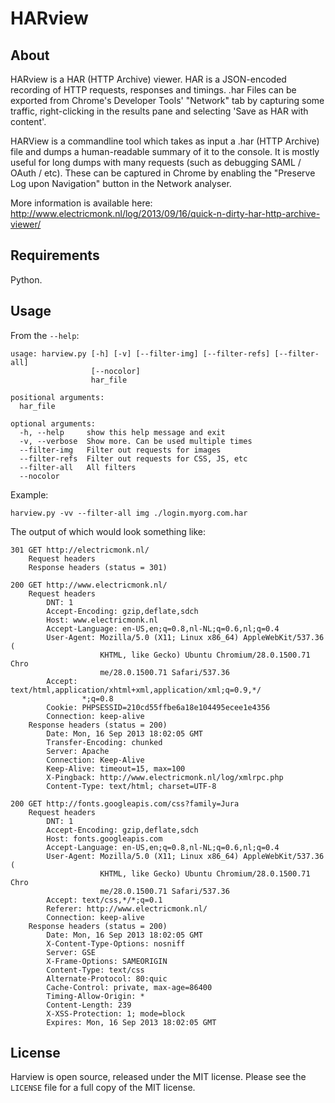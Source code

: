 HARview
=======

About
-----

HARview is a HAR (HTTP Archive) viewer. HAR is a JSON-encoded recording of HTTP
requests, responses and timings. .har Files can be exported from Chrome's
Developer Tools' "Network" tab by capturing some traffic, right-clicking in the
results pane and selecting 'Save as HAR with content'.

HARView is a commandline tool which takes as input a .har (HTTP Archive) file
and dumps a human-readable summary of it to the console. It is mostly useful
for long dumps with many requests (such as debugging SAML / OAuth / etc). These
can be captured in Chrome by enabling the "Preserve Log upon Navigation" button
in the Network analyser.

More information is available here: http://www.electricmonk.nl/log/2013/09/16/quick-n-dirty-har-http-archive-viewer/

Requirements
------------

Python.


Usage
-----

From the `--help`:

    usage: harview.py [-h] [-v] [--filter-img] [--filter-refs] [--filter-all]
                      [--nocolor]
                      har_file
    
    positional arguments:
      har_file
    
    optional arguments:
      -h, --help     show this help message and exit
      -v, --verbose  Show more. Can be used multiple times
      --filter-img   Filter out requests for images
      --filter-refs  Filter out requests for CSS, JS, etc
      --filter-all   All filters
      --nocolor

Example:

    harview.py -vv --filter-all img ./login.myorg.com.har

The output of which would look something like:

    301 GET http://electricmonk.nl/
        Request headers
        Response headers (status = 301)

    200 GET http://www.electricmonk.nl/
        Request headers
            DNT: 1
            Accept-Encoding: gzip,deflate,sdch
            Host: www.electricmonk.nl
            Accept-Language: en-US,en;q=0.8,nl-NL;q=0.6,nl;q=0.4
            User-Agent: Mozilla/5.0 (X11; Linux x86_64) AppleWebKit/537.36 (
                        KHTML, like Gecko) Ubuntu Chromium/28.0.1500.71 Chro
                        me/28.0.1500.71 Safari/537.36
            Accept: text/html,application/xhtml+xml,application/xml;q=0.9,*/
                    *;q=0.8
            Cookie: PHPSESSID=210cd55ffbe6a18e104495ecee1e4356
            Connection: keep-alive
        Response headers (status = 200)
            Date: Mon, 16 Sep 2013 18:02:05 GMT
            Transfer-Encoding: chunked
            Server: Apache
            Connection: Keep-Alive
            Keep-Alive: timeout=15, max=100
            X-Pingback: http://www.electricmonk.nl/log/xmlrpc.php
            Content-Type: text/html; charset=UTF-8

    200 GET http://fonts.googleapis.com/css?family=Jura
        Request headers
            DNT: 1
            Accept-Encoding: gzip,deflate,sdch
            Host: fonts.googleapis.com
            Accept-Language: en-US,en;q=0.8,nl-NL;q=0.6,nl;q=0.4
            User-Agent: Mozilla/5.0 (X11; Linux x86_64) AppleWebKit/537.36 (
                        KHTML, like Gecko) Ubuntu Chromium/28.0.1500.71 Chro
                        me/28.0.1500.71 Safari/537.36
            Accept: text/css,*/*;q=0.1
            Referer: http://www.electricmonk.nl/
            Connection: keep-alive
        Response headers (status = 200)
            Date: Mon, 16 Sep 2013 18:02:05 GMT
            X-Content-Type-Options: nosniff
            Server: GSE
            X-Frame-Options: SAMEORIGIN
            Content-Type: text/css
            Alternate-Protocol: 80:quic
            Cache-Control: private, max-age=86400
            Timing-Allow-Origin: *
            Content-Length: 239
            X-XSS-Protection: 1; mode=block
            Expires: Mon, 16 Sep 2013 18:02:05 GMT


License
-------

Harview is open source, released under the MIT license. Please see the
`LICENSE` file for a full copy of the MIT license.

